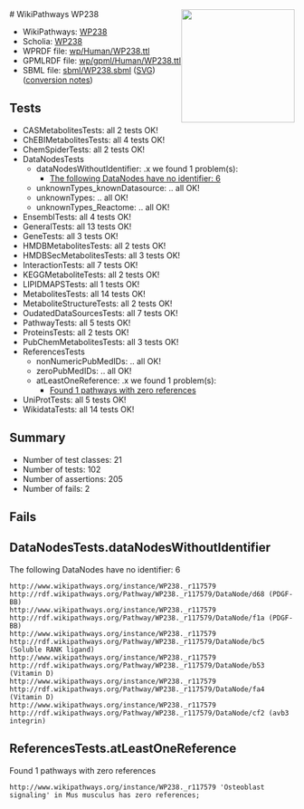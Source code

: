 <img style="float: right; width: 200px" src="../logo.png" />
# WikiPathways WP238

* WikiPathways: [WP238](https://identifiers.org/wikipathways:WP238)
* Scholia: [WP238](https://scholia.toolforge.org/wikipathways/WP238)
* WPRDF file: [wp/Human/WP238.ttl](../wp/Human/WP238.ttl)
* GPMLRDF file: [wp/gpml/Human/WP238.ttl](../wp/gpml/Human/WP238.ttl)
* SBML file: [sbml/WP238.sbml](../sbml/WP238.sbml) ([SVG](../sbml/WP238.svg)) ([conversion notes](../sbml/WP238.txt))

## Tests
* CASMetabolitesTests: all 2 tests OK!
* ChEBIMetabolitesTests: all 4 tests OK!
* ChemSpiderTests: all 2 tests OK!
* DataNodesTests
    * dataNodesWithoutIdentifier: .x we found 1 problem(s):
        * [The following DataNodes have no identifier: 6](#d2d32fa5)
    * unknownTypes_knownDatasource: .. all OK!
    * unknownTypes: .. all OK!
    * unknownTypes_Reactome: .. all OK!
* EnsemblTests: all 4 tests OK!
* GeneralTests: all 13 tests OK!
* GeneTests: all 3 tests OK!
* HMDBMetabolitesTests: all 2 tests OK!
* HMDBSecMetabolitesTests: all 3 tests OK!
* InteractionTests: all 7 tests OK!
* KEGGMetaboliteTests: all 2 tests OK!
* LIPIDMAPSTests: all 1 tests OK!
* MetabolitesTests: all 14 tests OK!
* MetaboliteStructureTests: all 2 tests OK!
* OudatedDataSourcesTests: all 7 tests OK!
* PathwayTests: all 5 tests OK!
* ProteinsTests: all 2 tests OK!
* PubChemMetabolitesTests: all 3 tests OK!
* ReferencesTests
    * nonNumericPubMedIDs: .. all OK!
    * zeroPubMedIDs: .. all OK!
    * atLeastOneReference: .x we found 1 problem(s):
        * [Found 1 pathways with zero references](#35eb778e)
* UniProtTests: all 5 tests OK!
* WikidataTests: all 14 tests OK!


## Summary

* Number of test classes: 21
* Number of tests: 102
* Number of assertions: 205
* Number of fails: 2

## Fails

<a name="d2d32fa5" />

## DataNodesTests.dataNodesWithoutIdentifier

The following DataNodes have no identifier: 6
```
http://www.wikipathways.org/instance/WP238._r117579 http://rdf.wikipathways.org/Pathway/WP238._r117579/DataNode/d68 (PDGF-BB)
http://www.wikipathways.org/instance/WP238._r117579 http://rdf.wikipathways.org/Pathway/WP238._r117579/DataNode/f1a (PDGF-BB)
http://www.wikipathways.org/instance/WP238._r117579 http://rdf.wikipathways.org/Pathway/WP238._r117579/DataNode/bc5 (Soluble RANK ligand)
http://www.wikipathways.org/instance/WP238._r117579 http://rdf.wikipathways.org/Pathway/WP238._r117579/DataNode/b53 (Vitamin D)
http://www.wikipathways.org/instance/WP238._r117579 http://rdf.wikipathways.org/Pathway/WP238._r117579/DataNode/fa4 (Vitamin D)
http://www.wikipathways.org/instance/WP238._r117579 http://rdf.wikipathways.org/Pathway/WP238._r117579/DataNode/cf2 (avb3 integrin)
```

<a name="35eb778e" />

## ReferencesTests.atLeastOneReference

Found 1 pathways with zero references
```
http://www.wikipathways.org/instance/WP238._r117579 'Osteoblast signaling' in Mus musculus has zero references; 
```

